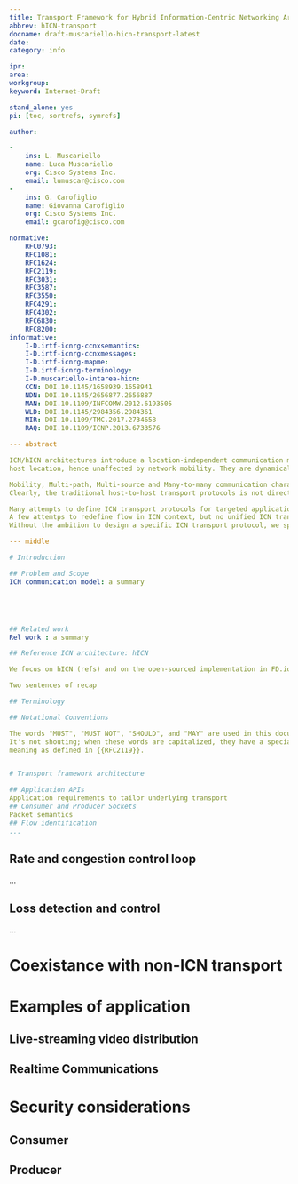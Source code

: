 ```yaml
---
title: Transport Framework for Hybrid Information-Centric Networking Architecture
abbrev: hICN-transport
docname: draft-muscariello-hicn-transport-latest
date:
category: info

ipr:
area:
workgroup:
keyword: Internet-Draft

stand_alone: yes
pi: [toc, sortrefs, symrefs]

author:

-
    ins: L. Muscariello
    name: Luca Muscariello
    org: Cisco Systems Inc.
    email: lumuscar@cisco.com
-
    ins: G. Carofiglio
    name: Giovanna Carofiglio
    org: Cisco Systems Inc.
    email: gcarofig@cisco.com

normative: 
    RFC0793:
    RFC1081:
    RFC1624:
    RFC2119:
    RFC3031:
    RFC3587:
    RFC3550:
    RFC4291:
    RFC4302:
    RFC6830:
    RFC8200:
informative:
    I-D.irtf-icnrg-ccnxsemantics:
    I-D.irtf-icnrg-ccnxmessages:
    I-D.irtf-icnrg-mapme:
    I-D.irtf-icnrg-terminology:
    I-D.muscariello-intarea-hicn:
    CCN: DOI.10.1145/1658939.1658941
    NDN: DOI.10.1145/2656877.2656887
    MAN: DOI.10.1109/INFCOMW.2012.6193505
    WLD: DOI.10.1145/2984356.2984361
    MIR: DOI.10.1109/TMC.2017.2734658
    RAQ: DOI.10.1109/ICNP.2013.6733576

--- abstract

ICN/hICN architectures introduce a location-independent communication model based on request/reply exchanges between a client and one or more a-priori unknown sources (ref to RFCs). Requests carry a data indentifier which is not bound to any specific
host location, hence unaffected by network mobility. They are dynamically routed in a hop-by-hop fashion over one or multiple paths until they are matched by the requested data. Data packets follow the reverse path of requests to be conveyed to one or more requesting clients. 

Mobility, Multi-path, Multi-source and Many-to-many communication characterize ICN/hICN transport making it a promising candidate for a various number of applications (e.g. live-streaming, IoT, mobile edge computing, realtime multimedia communications, etc.)
Clearly, the traditional host-to-host transport protocols is not directly applicable as it requires the knowledge of both client and server end-points and does not involve dynamic forwarding / caching / control decisions taken by in-path nodes.

Many attempts to define ICN transport protocols for targeted applications (refs to papers)
A few attemtps to redefine flow in ICN context, but no unified ICN transport framework so far.
Without the ambition to design a specific ICN transport protocol, we specify in this document a M4 transport framework suitable for ICN/hICN architectures and illustrate its applicability over relevant use cases.

--- middle

# Introduction

## Problem and Scope
ICN communication model: a summary





## Related work
Rel work : a summary

## Reference ICN architecture: hICN

We focus on hICN (refs) and on the open-sourced implementation in FD.io hICN project (ref)

Two sentences of recap

## Terminology

## Notational Conventions

The words "MUST", "MUST NOT", "SHOULD", and "MAY" are used in this document.
It's not shouting; when these words are capitalized, they have a special
meaning as defined in {{RFC2119}}.


# Transport framework architecture

## Application APIs
Application requirements to tailor underlying transport
## Consumer and Producer Sockets
Packet semantics
## Flow identification
...
```

## Rate and congestion control loop
...
## Loss detection and control 
...

# Coexistance with non-ICN transport

# Examples of application
## Live-streaming video distribution
## Realtime Communications

# Security considerations
## Consumer
## Producer






